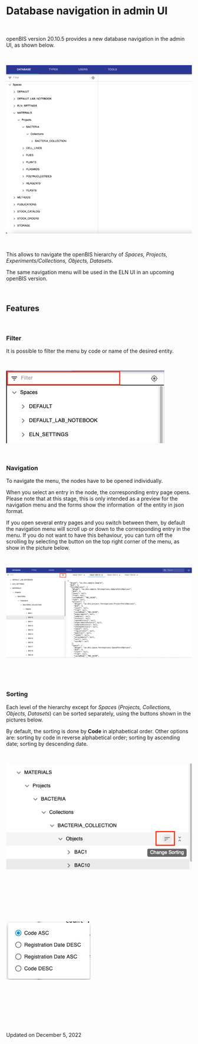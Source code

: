 # Database navigation in admin UI



 

openBIS version 20.10.5 provides a new database navigation in the admin
UI, as shown below.

 

![image info](img/database-navigation-amdin-ui.png)

 

This allows to navigate the openBIS hierarchy of *Spaces, Projects,
Experiments/Collections, Objects, Datasets*.

The same navigation menu will be used in the ELN UI in an upcoming
openBIS version.

 

## Features

 

### Filter

It is possible to filter the menu by code or name of the desired entity.

 

![image info](img/database-filter-admin-ui-1.png)

 

### Navigation

To navigate the menu, the nodes have to be opened individually.

When you select an entry in the node, the corresponding entry page
opens. Please note that at this stage, this is only intended as a
preview for the navigation menu and the forms show the information  of
the entity in json format.

If you open several entry pages and you switch between them, by default
the navigation menu will scroll up or down to the corresponding entry in
the menu. If you do not want to have this behaviour, you can turn off
the scrolling by selecting the button on the top right corner of the
menu, as show in the picture below.

 

![image info](img/database-navigation-tabs-1024x496.png)

 

 

### Sorting

Each level of the hierarchy except for *Spaces* (*Projects, Collections,
Objects, Datasets*) can be sorted separately, using the buttons shown in
the pictures below.

By default, the sorting is done by **Code** in alphabetical order. Other
options are: sorting by code in reverse alphabetical order; sorting by
ascending date; sorting by descending date.

 

![image info](img/Screenshot-2022-11-30-at-17.25.06.png)

 

 

 

 

![image info](img/Screenshot-2022-11-30-at-17.25.37.png)

 

 

 

 

Updated on December 5, 2022
